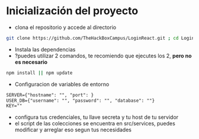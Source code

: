 # Inicialización del proyecto

- clona el repositorio y accede al directorio 

```bash 
git clone https://github.com/TheHackBoxCampus/LoginReact.git ; cd LoginReact
```

- Instala las dependencias 
- ?puedes utilizar 2 comandos, te recomiendo que ejecutes los 2, **pero no es necesario**

```bash 
npm install || npm update 
```


- Configuracion de variables de entorno 

```txt
SERVER={"hostname": "", "port": }
USER_DB={"username": "", "password": "", "database": ""}
KEY=""
```

- configura tus credenciales, tu llave secreta y tu host de tu servidor
- el script de las colecciones se encuentra en src/services, puedes modificar y arreglar eso segun tus necesidades 